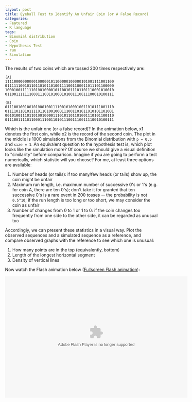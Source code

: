 ```yaml
---
layout: post
title: Eyeball Test to Identify An Unfair Coin (or A False Record)
categories:
- Featured
- R language
tags:
- Binomial distribution
- Coin
- Hypothesis Test
- run
- Simulation
---
```


The results of two coins which are tossed 200 times respectively are:

    (A)
    11110000000000100000101100000100000101001111001100
    01111110010110110101101001111001100011011101100000
    10001001111110100100001011001011101101110001010010
    01100111111100011100101000101001110011100010100111
    
    (B)
    01110010010010100010011110010100010011010111001110
    01111011010111101101001000111001101011010101101001
    00101001110110100100001110101101101001110101100110
    01110011110110001110011010111001110011110010100111

Which is the unfair one (or a false record)? In the animation below, x1 denotes the first coin, while x2 is the record of the second coin. The plot in the middle is 1000 simulations from the Binomial distribution with `p = 0.5` and `size = 1`. An equivalent question to the hypothesis test is, which plot looks like the simulation more? Of course we should give a visual definition to "similarity" before comparison. Imagine if you are going to perform a test numerically, which statistic will you choose? For me, at least three options are available:

1. Number of heads (or tails): if too many/few heads (or tails) show up, the coin might be unfair
1. Maximum run length, i.e. maximum number of successive 0's or 1's (e.g. for coin A, there are ten 0's); don't take it for granted that ten successive 0's is a rare event in 200 tosses -- the probability is not `0.5^10`; if the run length is too long or too short, we may consider the coin as unfair
1. Number of changes from 0 to 1 or 1 to 0: if the coin changes too frequently from one side to the other side, it can be regarded as unusual too

Accordingly, we can present these statistics in a visual way. Plot the observed sequences and a simulated sequence as a reference, and compare observed graphs with the reference to see which one is unusual:

1. How many points are in the top (equivalently, bottom)
1. Length of the longest horizontal segment
1. Density of vertical lines

Now watch the Flash animation below ([Fullscreen Flash animation](http://animation.r-forge.r-project.org/swf/fair-coin.swf)):

<embed width="600" height="400" src="http://animation.r-forge.r-project.org/swf/fair-coin.swf" type="application/x-shockwave-flash" />
